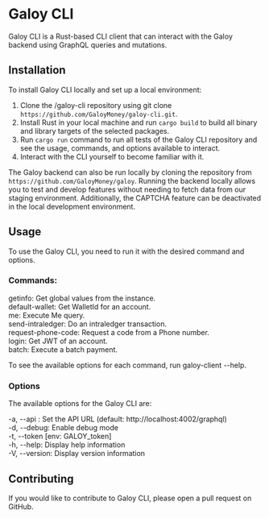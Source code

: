 # Galoy CLI
Galoy CLI is a Rust-based CLI client that can interact with the Galoy backend using GraphQL queries and mutations.

## Installation
To install Galoy CLI locally and set up a local environment:

1. Clone the /galoy-cli repository using git clone `https://github.com/GaloyMoney/galoy-cli.git`.
2. Install Rust in your local machine and run `cargo build` to build all binary and library targets of the selected packages.
3. Run `cargo run` command to run all tests of the Galoy CLI repository and see the usage, commands, and options available to interact.
4. Interact with the CLI yourself to become familiar with it.

The Galoy backend can also be run locally by cloning the repository from `https://github.com/GaloyMoney/galoy`. Running the backend locally allows you to test and develop features without needing to fetch data from our staging environment. Additionally, the CAPTCHA feature can be deactivated in the local development environment.

## Usage
To use the Galoy CLI, you need to run it with the desired command and options. 

### Commands:
getinfo:&#9; &#9; &#9;Get global values from the instance. <br/>
default-wallet:     Get WalletId for an account. <br/>
me:                 Execute Me query. <br/>
send-intraledger:   Do an intraledger transaction. <br/>
request-phone-code: Request a code from a Phone number. <br/>
login:              Get JWT of an account. <br/>
batch:              Execute a batch payment.

To see the available options for each command, run galoy-client <COMMAND> --help.


### Options
The available options for the Galoy CLI are:

-a, --api <API>:   Set the API URL (default: http://localhost:4002/graphql) <br/>
-d, --debug:       Enable debug mode<br/>
-t, --token <TOKEN>  [env: GALOY_token] <br/>
-h, --help:        Display help information <br/>
-V, --version:     Display version information


## Contributing
If you would like to contribute to Galoy CLI, please open a pull request on GitHub.